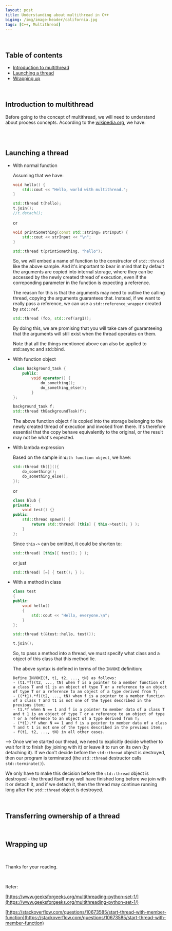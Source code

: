 ```yaml
---
layout: post
title: Understanding about multithread in C++
bigimg: /img/image-header/california.jpg
tags: [C++, Multithread]
---
```




<br>

## Table of contents
- [Introduction to multithread](#introduction-to-multithread)
- [Launching a thread](#launching-a-thread)
- [Wrapping up](#wrapping-up)



<br>

## Introduction to multithread
Before going to the concept of multithread, we will need to understand about process concepts. According to the [wikipedia.org](), we have:

```

```




<br>

## Launching a thread
- With normal function

    Assuming that we have:

    ```C++
    void hello() {
        std::cout << "Hello, world with multithread.";
    }

    std::thread t(hello);
    t.join();
    //t.detach();
    ```

    or 

    ```C++
    void printSomething(const std::string& strInput) {
        std::cout << strInput << "\n";
    }

    std::thread t(printSomething, "hello");
    ```

    So, we will embed a name of function to the constructor of ```std::thread``` like the above sample. And it's important to bear in mind that by default the arguments are copied into internal storage, where they can be accessed by the newly created thread of execution, even if the correponding parameter in the function is expecting a reference.

    The reason for this is that the arguments may need to outlive the calling thread, copying the arguments guarantees that. Instead, if we want to really pass a reference, we can use a ```std::reference_wrapper``` created by ```std::ref```.

    ```C++
    std::thread (foo, std::ref(arg1));
    ```  

    By doing this, we are promising that you will take care of guaranteeing that the arguments will still exist when the thread operates on them.

    Note that all the things mentioned above can also be applied to std::async and std::bind.

- With function object

    ```C++
    class background_task {
        public: 
            void operator() {
                do_something();
                do_something_else();
            }
    };

    background_task f;
    std::thread thBackgroundTask(f);
    ```

    The above function object ```f``` is copied into the storage belonging to the newly created thread of execution and invoked from there. It's therefore essential that the copy behave equivalently to the original, or the result may not be what's expected.

- With lambda expression

    Based on the sample in ```With function object```, we have:

    ```C++
    std::thread th([](){
        do_something();
        do_something_else();
    });
    ```

    or 

    ```C++
    class blub {
    private:
        void test() {}
    public:
        std::thread spawn() {
            return std::thread( [this] { this->test(); } );
        }
    };
    ```

    Since ```this->``` can be omitted, it could be shorten to:

    ```C++
    std::thread( [this]{ test(); } );
    ```

    or just

    ```C++
    std::thread( [=] { test(); } );
    ```

- With a method in class

    ```C++
    class test
    {
    public:
        void hello()
        {
            std::cout << "Hello, everyone.\n";
        }
    };

    std::thread t(&test::hello, test());

	t.join();
    ```

    So, to pass a method into a thread, we must specify what class and a object of this class that this method lie.

    The above syntax is defined in terms of the ```INVOKE``` definition:

    ```
    Define INVOKE(f, t1, t2, ..., tN) as follows:
    - (t1.*f)(t2, ..., tN) when f is a pointer to a member function of a class T and t1 is an object of type T or a reference to an object of type T or a reference to an object of a type derived from T;
    - ((*t1).*f)(t2, ..., tN) when f is a pointer to a member function of a class T and t1 is not one of the types described in the previous item;
    - t1.*f when N == 1 and f is a pointer to member data of a class T and t 1 is an object of type T or a reference to an object of type T or a reference to an object of a type derived from T;
    - (*t1).*f when N == 1 and f is a pointer to member data of a class T and t 1 is not one of the types described in the previous item;
    - f(t1, t2, ..., tN) in all other cases.
    ```

--> Once we've started our thread, we need to explicitly decide whether to wait for it to finish (by joining with it) or leave it to run on its own (by detaching it). If we don't decide before the ```std::thread``` object is destroyed, then our program is terminated (the ```std::thread``` destructor calls ```std::terminate()```).

We only have to make this decision before the ```std::thread``` object is destroyed - the thread itself may well have finished long before we join with it or detach it, and if we detach it, then the thread may continue running long after the ```std::thread``` object is destroyed.

<br>

## Transferring ownership of a thread




<br>

## Wrapping up





<br>

Thanks for your reading.

<br>

Refer:

[https://www.geeksforgeeks.org/multithreading-python-set-1/](https://www.geeksforgeeks.org/multithreading-python-set-1/)

[https://stackoverflow.com/questions/10673585/start-thread-with-member-function](https://stackoverflow.com/questions/10673585/start-thread-with-member-function)